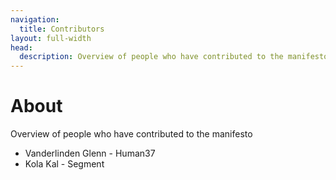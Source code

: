 ```yaml
---
navigation:
  title: Contributors
layout: full-width
head:
  description: Overview of people who have contributed to the manifesto.
---
```


# About

Overview of people who have contributed to the manifesto

- Vanderlinden Glenn - Human37
- Kola Kal - Segment

